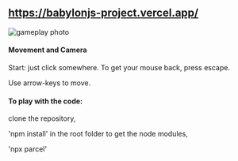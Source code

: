 ## https://babylonjs-project.vercel.app/

![gameplay photo](https://i.imgur.com/16UHFG2.png)


#### Movement and Camera

Start: just click somewhere.
To get your mouse back, press escape.

Use arrow-keys to move.


#### To play with the code:

clone the repository,

'npm install' in the root folder to get the node modules,

'npx parcel'
